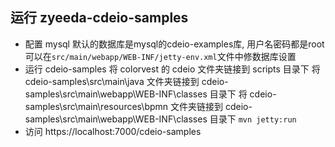 
运行 zyeeda-cdeio-samples
-----------------------

  *  配置 mysql
      默认的数据库是mysql的cdeio-examples库, 用户名密码都是root
      可以在`src/main/webapp/WEB-INF/jetty-env.xml`文件中修数据库设置
  *  运行 cdeio-samples
      将 colorvest 的 cdeio 文件夹链接到 scripts 目录下
      将 cdeio-samples\src\main\java 文件夹链接到 cdeio-samples\src\main\webapp\WEB-INF\classes 目录下
      将 cdeio-samples\src\main\resources\bpmn 文件夹链接到 cdeio-samples\src\main\webapp\WEB-INF\classes 目录下
      `mvn jetty:run`
  *  访问
  	  https://localhost:7000/cdeio-samples

